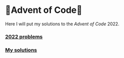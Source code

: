 # 🎄Advent of Code🎄

Here I will put my solutions to the *Advent of Code* 2022.

### [2022 problems](https://adventofcode.com/2022)

### [My solutions](https://github.com/Radu-Antonio/AdventOfCode/2022)